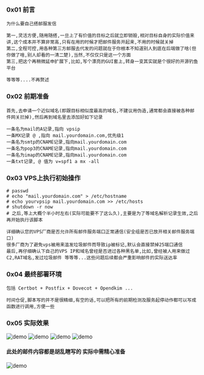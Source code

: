 ###  0x01 前言
```
为什么要自己搭邮服发信 

第一,灵活方便,随用随搭,一旦上了有价值的目标之后就立即销毁,相对目标自身的实际价值来讲,这个成本并不算非常高,只有在用的时候才把邮件服务开起来,不用的时候就关掉
第二,全程可控,用各种第三方邮服去代发的问题就在于你根本不知道别人到底在后端做了啥(但你做了啥,别人却看的一清二楚),当然,不仅仅只是这一个方面
第三,把这个再稍微延申扩展下,比如,写个漂亮的GUI套上,转身一变其实就是个很好的开源钓鱼平台

等等等....不再赘述
```

### 0x02 前期准备
```
首先,去申请一个近似域名(即跟目标相似度最高的域名,不建议用伪造,通常都会直接被各种邮件网关拦掉),然后再到域名里去添加好如下记录

一条名为mail的A记录,指向 vpsip
一条MX记录 @ ,指向 mail.yourdomain.com,优先级1
一条名为smtp的CNAME记录,指向mail.yourdomain.com
一条名为pop3的CNAME记录,指向mail.yourdomain.com
一条名为imap的CNAME记录,指向mail.yourdomain.com
一条txt记录, @ 值为 v=spf1 a mx -all
```

### 0x03 VPS上执行初始操作
```
# passwd
# echo "mail.yourdomain.com" > /etc/hostname
# echo yourvpsip mail.yourdomain.com >> /etc/hosts
# shutdown -r now
# 之后,等上大概个半小时左右(实际可能要不了这么久),主要是为了等域名解析记录生效,之后再开始执行该脚本

详细确认您的VPS厂商是否允许所有邮件服务端口正常通信(安全组是否已放开相关邮件服务端口)
很多厂商为了避免vps被用来滥发垃圾邮件而导致ip被标记,默认会直接禁掉25端口通信
最后,再仔细确认下自己的VPS IP和域名曾经是否进过各种黑名单,比如,曾经被人用来做过C2,RAT域名,发过垃圾邮件 等等等...这些问题后续都会严重影响邮件的实际送达率
```

### 0x04 最终部署环境
```
包括 Certbot + Postfix + Dovecot + Opendkim ...

时间仓促,脚本写的并不是很精细,有空的话,可以把所有的前期检测及服务起停动作都可以写成函数进行调用,方便一些
```

### 0x05 实际效果
![demo](mails0.png)
![demo](mails1.png)
![demo](mails2.png)
![demo](mails3.png)

#### 此处的邮件内容都是胡乱瞎写的 实际中需精心准备
![demo](mails4.png)
